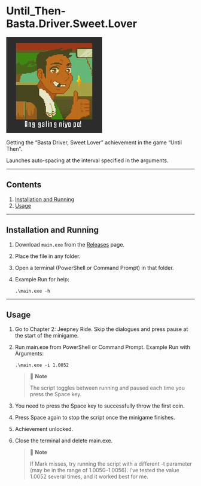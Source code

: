 # Until_Then-Basta.Driver.Sweet.Lover

![Achievement icon](./images/achievement_icon.jpg)

Getting the “Basta Driver, Sweet Lover” achievement in the game “Until Then”.

Launches auto-spacing at the interval specified in the arguments.

---

## Contents

1. [Installation and Running](#installation-and-running)
2. [Usage](#usage)

---

## Installation and Running

1. Download `main.exe` from the [Releases](https://github.com/fallmute/Until_Then-Basta.Driver.Sweet.Lover/releases) page.  
2. Place the file in any folder.
3. Open a terminal (PowerShell or Command Prompt) in that folder.
4. Example Run for help:
   
   ```
   .\main.exe -h
   ```

---

## Usage

1. Go to Chapter 2: Jeepney Ride. Skip the dialogues and press pause at the start of the minigame.
2. Run main.exe from PowerShell or Command Prompt. Example Run with Arguments:
   
   ```
   .\main.exe -i 1.0052
   ```


   > 📌 **Note**
   >  
   > The script toggles between running and paused each time you press the Space key.


3. You need to press the Space key to successfully throw the first coin.
4. Press Space again to stop the script once the minigame finishes.
5. Achievement unlocked.
6. Close the terminal and delete main.exe.


   > 📌 **Note**
   >  
   > If Mark misses, try running the script with a different -t parameter (may be in the range of 1.0050–1.0056). I’ve tested the value 1.0052 several times, and it worked best for me.
